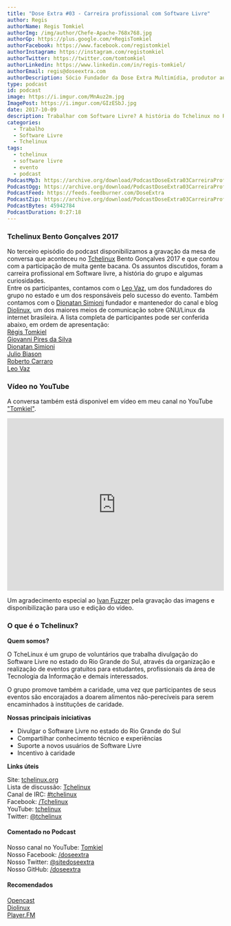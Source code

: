 ```yaml
---
title: "Dose Extra #03 - Carreira profissional com Software Livre"
author: Regis
authorName: Regis Tomkiel
authorImg: /img/author/Chefe-Apache-768x768.jpg
authorGp: https://plus.google.com/+RegisTomkiel
authorFacebook: https://www.facebook.com/registomkiel
authorInstagram: https://instagram.com/registomkiel
authorTwitter: https://twitter.com/tomtomkiel
authorLinkedin: https://www.linkedin.com/in/regis-tomkiel/
authorEmail: regis@doseextra.com
authorDescription: Sócio Fundador da Dose Extra Multimídia, produtor audiovisual, desenvolvedor web, podcaster, escritor e quando sobra tempo, coleciona videogames e filmes independentes.
type: podcast
id: podcast
image: https://i.imgur.com/MnAuz2m.jpg
ImagePost: https://i.imgur.com/GIzESbJ.jpg
date: 2017-10-09
description: Trabalhar com Software Livre? A história do Tchelinux no RS? Ouça a mesa de conversa gravada em Bento Gonçalves.
categories:
  - Trabalho
  - Software Livre
  - Tchelinux
tags:
  - tchelinux
  - software livre
  - evento
  - podcast
PodcastMp3: https://archive.org/download/PodcastDoseExtra03CarreiraProfissionalSlTchelinux/PodcastDoseExtra03CarreiraProfissionalSlTchelinux.mp3
PodcastOgg: https://archive.org/download/PodcastDoseExtra03CarreiraProfissionalSlTchelinux/PodcastDoseExtra03CarreiraProfissionalSlTchelinux.ogg
PodcastFeed: https://feeds.feedburner.com/DoseExtra
PodcastZip: https://archive.org/download/PodcastDoseExtra03CarreiraProfissionalSlTchelinux/PodcastDoseExtra03CarreiraProfissionalSlTchelinux.zip
PodcastBytes: 45942784
PodcastDuration: 0:27:18
---
```


### Tchelinux Bento Gonçalves 2017
No terceiro episódio do podcast disponibilizamos a gravação da mesa de conversa que aconteceu no [Tchelinux](https://bento.tchelinux.org "Tchelinux Bento Gonçalves 2017") Bento Gonçalves 2017 e que contou com a participação de muita gente bacana. Os assuntos discutidos, foram a carreira profissional em Software livre, a história do grupo e algumas curiosidades.  
Entre os participantes, contamos com o [Leo Vaz](https://www.facebook.com/lmvaz), um dos fundadores do grupo no estado e um dos responsáveis pelo sucesso do evento. Também contamos com o [Dionatan Simioni](https://www.youtube.com/user/Diolinux) fundador e mantenedor do canal e blog [Diolinux](https://www.youtube.com/user/Diolinux "Canal Diolinux"), um dos maiores meios de comunicação sobre GNU/Linux da internet brasileira.
A lista completa de participantes pode ser conferida abaixo, em ordem de apresentação:  
[Régis Tomkiel](//twitter.com/tomtomkiel)  
[Giovanni Pires da Silva](https://www.facebook.com/giovannipds)  
[Dionatan Simioni](https://www.facebook.com/dionatan.vs)  
[Julio Biason](https://www.facebook.com/julio.biason)   
[Roberto Carraro](https://www.facebook.com/roberto.carraro.982)  
[Leo Vaz](https://www.facebook.com/lmvaz)  


### Vídeo no YouTube
A conversa também está disponivel em vídeo em meu canal no YouTube ["Tomkiel"](https://www.youtube.com/channel/UC5Zz7kecrmtYZSKCS79_-Wg?view_as=subscriber "Tomkiel no YouTube").  

<iframe width="100%" height="400px" src="https://www.youtube.com/embed/GiRiSrSbQng" frameborder="0" allowfullscreen></iframe>  



Um agradecimento especial ao [Ivan Fuzzer](https://www.facebook.com/ivanbrasil "Ivan Fuzzer") pela gravação das imagens e disponibilização para uso e edição do vídeo.  

### O que é o Tchelinux?

**Quem somos?**

O TcheLinux é um grupo de voluntários que trabalha divulgação do Software Livre no estado do Rio Grande do Sul, através da organização e realização de eventos gratuitos para estudantes, profissionais da área de Tecnologia da Informação e demais interessados.

O grupo promove também a caridade, uma vez que participantes de seus eventos são encorajados a doarem alimentos não-perecíveis para serem encaminhados à instituções de caridade.


**Nossas principais iniciativas**

- Divulgar o Software Livre no estado do Rio Grande do Sul
- Compartilhar conhecimento técnico e experiências
- Suporte a novos usuários de Software Livre
- Incentivo à caridade

**Links úteis**  

Site: [tchelinux.org](https://tchelinux.org)  
Lista de discussão: [Tchelinux](https://groups.google.com/forum/#!forum/tchelinux)  
Canal de IRC: [#tchelinux](http://freenode.net/)  
Facebook: [/Tchelinux](https://facebook.com/tchelinux)  
YouTube: [tchelinux](https://www.youtube.com/channel/UChibAixACm-r5NZVgr53QbA)  
Twitter: [@tchelinux](https://twitter.com/tchelinux)  


#### Comentado no Podcast
Nosso canal no YouTube: [Tomkiel](YouTube)   
Nosso Facebook: [/doseextra](//facebook.com/doseextra)    
Nosso Twitter: [@sitedoseextra](//twitter.com/sitedoseextra)    
Nosso GitHub: [/doseextra](//github.com/doseextra)    


#### Recomendados
[Opencast](http://tecnologiaaberta.com.br/category/opencast/ "Podcast Tecnologia Aberta")    
[Diolinux](http://www.diolinux.com.br/ "Blog Diolinux")  
[Player.FM](https://play.google.com/store/apps/details?id=fm.player&hl=pt "Podcast Player - Grátis")
